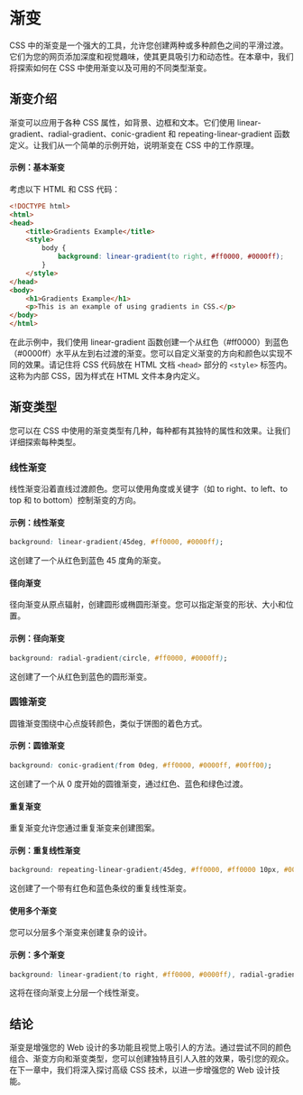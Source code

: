 # 渐变

CSS 中的渐变是一个强大的工具，允许您创建两种或多种颜色之间的平滑过渡。它们为您的网页添加深度和视觉趣味，使其更具吸引力和动态性。在本章中，我们将探索如何在 CSS 中使用渐变以及可用的不同类型渐变。

## 渐变介绍

渐变可以应用于各种 CSS 属性，如背景、边框和文本。它们使用 linear-gradient、radial-gradient、conic-gradient 和 repeating-linear-gradient 函数定义。让我们从一个简单的示例开始，说明渐变在 CSS 中的工作原理。

#### 示例：基本渐变

考虑以下 HTML 和 CSS 代码：

```html
<!DOCTYPE html>
<html>
<head>
    <title>Gradients Example</title>
    <style>
        body {
            background: linear-gradient(to right, #ff0000, #0000ff);
        }
    </style>
</head>
<body>
    <h1>Gradients Example</h1>
    <p>This is an example of using gradients in CSS.</p>
</body>
</html>
```

在此示例中，我们使用 linear-gradient 函数创建一个从红色（#ff0000）到蓝色（#0000ff）水平从左到右过渡的渐变。您可以自定义渐变的方向和颜色以实现不同的效果。请记住将 CSS 代码放在 HTML 文档 `<head>` 部分的 `<style>` 标签内。这称为内部 CSS，因为样式在 HTML 文件本身内定义。

## 渐变类型

您可以在 CSS 中使用的渐变类型有几种，每种都有其独特的属性和效果。让我们详细探索每种类型。

### 线性渐变

线性渐变沿着直线过渡颜色。您可以使用角度或关键字（如 to right、to left、to top 和 to bottom）控制渐变的方向。

#### 示例：线性渐变

```css
background: linear-gradient(45deg, #ff0000, #0000ff);
```

这创建了一个从红色到蓝色 45 度角的渐变。

#### 径向渐变

径向渐变从原点辐射，创建圆形或椭圆形渐变。您可以指定渐变的形状、大小和位置。

#### 示例：径向渐变

```css
background: radial-gradient(circle, #ff0000, #0000ff);
```

这创建了一个从红色到蓝色的圆形渐变。

### 圆锥渐变

圆锥渐变围绕中心点旋转颜色，类似于饼图的着色方式。

#### 示例：圆锥渐变

```css
background: conic-gradient(from 0deg, #ff0000, #0000ff, #00ff00);
```

这创建了一个从 0 度开始的圆锥渐变，通过红色、蓝色和绿色过渡。

#### 重复渐变

重复渐变允许您通过重复渐变来创建图案。

#### 示例：重复线性渐变

```css
background: repeating-linear-gradient(45deg, #ff0000, #ff0000 10px, #0000ff 10px, #0000ff 20px);
```

这创建了一个带有红色和蓝色条纹的重复线性渐变。

#### 使用多个渐变

您可以分层多个渐变来创建复杂的设计。

#### 示例：多个渐变

```css
background: linear-gradient(to right, #ff0000, #0000ff), radial-gradient(circle, #00ff00, #0000ff);
```

这将在径向渐变上分层一个线性渐变。

## 结论

渐变是增强您的 Web 设计的多功能且视觉上吸引人的方法。通过尝试不同的颜色组合、渐变方向和渐变类型，您可以创建独特且引人入胜的效果，吸引您的观众。在下一章中，我们将深入探讨高级 CSS 技术，以进一步增强您的 Web 设计技能。

